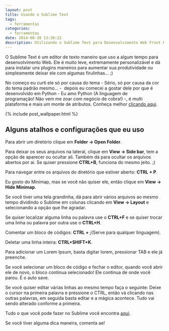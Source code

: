 ```yaml
---
layout: post
title: Usando o Sublime Text
tags:
  - ferramentas
categories:
  - ferramentas
date: 2014-08-30 13:30:22
description: Utilizando o Sublime Text para Desenvolvimento Web Front End
---
```


O Sublime Text é um editor de texto maneiro que uso a algum tempo para desenvolvimento Web. Ele é muito leve, extremamente personalizável e dá para instalar uns plugins maneiros para aumentar sua produtividade ou simplesmente deixar ele com algumas firulinhas... ;)

No começo eu curti ele só por causa do tema - Sério, só por causa da cor do tema padrão mesmo... -  depois eu comecei a gostar dele por que é desenvolvido em Python - Eu amo Python (A linguagem de programação! Não vem me zoar com negócio de cobra!) -, é multi plataforma e mais um monte de atributos. Conheça melhor [clicando aqui](https://www.sublimetext.com/ "Sublime Text").

{% include post_wallpaper.html %}

## Alguns atalhos e configurações que eu uso

Para abrir um diretório clique em **Folder -&gt; Open Folder**.

Para deixar os seus arquivos na lateral, clique em **View -&gt; Side bar**, tem a opção de aparecer ou ocultar ali. Também dá para ocultar os arquivos abertos por ai. Se quiser pressione **CTRL+B**, funciona do mesmo jeito. ;)

Para navegar entre os arquivos do diretório que estiver aberto: **CTRL + P**.

Eu gosto do Minimap, mas se você não quiser ele, então clique em **View -&gt; Hide Minimap**.

Se você tiver uma tela grandinha, dá para abrir vários arquivos ao mesmo tempo dividindo o Sublime em colunas clicando em **View -&gt; Layout** e selecionando a opção que lhe agradar.

Se quiser localizar alguma linha ou palavra use o **CTRL+F** e se quiser trocar uma linha ou palavra por outra use o **CTRL+H**.

Comentar um bloco de códigos: **CTRL + ;**(Serve para qualquer linguagem).

Deletar uma linha inteira: **CTRL+SHIFT+K**.

Para adicionar um Lorem Ipsum, basta digitar lorem, pressionar TAB e ele já preenche.

Se você selecionar um bloco de código e fechar o editor, quando você abrir ele de novo, o bloco continua selecionado! Ele continua de onde você parou. É o auto save.

Se você quiser editar várias linhas ao mesmo tempo faça o seguinte: Deixe o cursor na primeira palavra e pressione o CTRL, então vá clicando nas outras palavras, em seguida basta editar e a mágica acontece. Tudo vai sendo alterado conforme a primeira.

Tudo o que você pode fazer no Sublime você encontra [aqui](https://www.sublimetext.com/docs "Documentação do Sublime").

Se você tiver alguma dica maneira, comenta ae!
